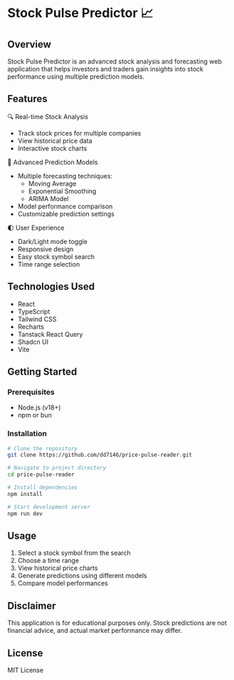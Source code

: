 # Stock Pulse Predictor 📈

## Overview

Stock Pulse Predictor is an advanced stock analysis and forecasting web application that helps investors and traders gain insights into stock performance using multiple prediction models.

## Features

🔍 Real-time Stock Analysis
- Track stock prices for multiple companies
- View historical price data
- Interactive stock charts

🤖 Advanced Prediction Models
- Multiple forecasting techniques:
  - Moving Average
  - Exponential Smoothing
  - ARIMA Model
- Model performance comparison
- Customizable prediction settings

🌓 User Experience
- Dark/Light mode toggle
- Responsive design
- Easy stock symbol search
- Time range selection

## Technologies Used

- React
- TypeScript
- Tailwind CSS
- Recharts
- Tanstack React Query
- Shadcn UI
- Vite

## Getting Started

### Prerequisites

- Node.js (v18+)
- npm or bun

### Installation

```bash
# Clone the repository
git clone https://github.com/dd7146/price-pulse-reader.git

# Navigate to project directory
cd price-pulse-reader

# Install dependencies
npm install

# Start development server
npm run dev
```

## Usage

1. Select a stock symbol from the search
2. Choose a time range
3. View historical price charts
4. Generate predictions using different models
5. Compare model performances

## Disclaimer

This application is for educational purposes only. Stock predictions are not financial advice, and actual market performance may differ.

## License

MIT License
